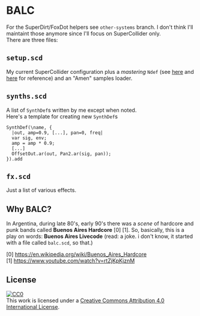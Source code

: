 # BALC

For the SuperDirt/FoxDot helpers see `other-systems` branch. I don't think I'll maintaint those anymore since I'll focus on SuperCollider only.  
There are three files:

## `setup.scd`

My current SuperCollider configuration plus a *mastering* `Ndef` (see [here](https://github.com/musikinformatik/SuperDirt/blob/master/hacks/filtering-dirt-output.scd) and [here](https://mccormick.cx/news/entries/heuristic-for-algorave-mastering) for reference) and an "Amen" samples loader.

## `synths.scd`

A list of `SynthDef`s written by me except when noted.  
Here's a template for creating new `SynthDef`s
```
SynthDef(\name, {
  |out, amp=0.9, [...], pan=0, freq|
  var sig, env;
  amp = amp * 0.9;
  [...]
  OffsetOut.ar(out, Pan2.ar(sig, pan));
}).add
```

## `fx.scd`

Just a list of various effects.

## Why BALC?

In Argentina, during late 80's, early 90's there was a _scene_ of hardcore and punk bands called **Buenos Aires Hardcore** [0] [1]. So, basically, this is a play on words: **Buenos Aires Livecode** (read: a joke. i don't know, it started with a file called `balc.scd`, so that.)

[0] https://en.wikipedia.org/wiki/Buenos_Aires_Hardcore  
[1] https://www.youtube.com/watch?v=rtZjKpKjznM

## License

[![CC0](http://mirrors.creativecommons.org/presskit/buttons/88x31/svg/cc-zero.svg)](https://creativecommons.org/publicdomain/zero/1.0/)  
This work is licensed under a [Creative Commons Attribution 4.0 International License](http://creativecommons.org/licenses/by/4.0/). 
